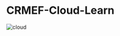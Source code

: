 # CRMEF-Cloud-Learn
![cloud](https://user-images.githubusercontent.com/44775252/177046745-fa74d7d9-a03c-4376-927b-72e8e5f7785f.png)

